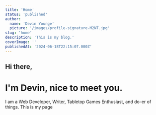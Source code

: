 ```yaml
---
title: 'Home'
status: 'published'
author:
  name: 'Devin Younge'
  picture: '/images/profile-signature-M2NT.jpg'
slug: 'home'
description: 'This is my blog.'
coverImage: ''
publishedAt: '2024-06-18T22:15:07.000Z'
---
```


## Hi there,

# I'm Devin, nice to meet you.

I am a Web Developer, Writer, Tabletop Games Enthusiast, and do-er of things. This is my page